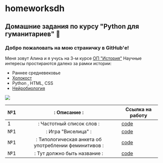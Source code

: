 # homeworksdh
## Домашние задания по курсу "Python для гуманитариев" :star2:  

### Добро пожаловать на мою страничку в GitHub'е! 
Меня зовут Алина и я учусь на 3-м курсе [ОП "История"](https://www.hse.ru/ba/hist/) 
Научные интересы простираются далеко за рамки истории: 
* Раннее средневековье  
* [Холокост](https://www.coursera.org/learn/the-holocaust) 
* Python , HTML, CSS 
* [Нейробиология](https://www.coursera.org/learn/medical-neuroscience/home/welcome)

![](https://pp.userapi.com/c830508/v830508067/19fa3c/TaPX-5pxvEo.jpg)

| №1 |: Описание :| Ссылка на работу |
|----|:----------:|------------------|
| 1  |: Частотный список слов :| [code](https://www.github.com/) |
| №1 |: Игра "Виселица" :| [code](https://www.github.com/) |
| №1 |: Типологическая анкета об употреблении феминитивов :| [code](https://www.github.com/) |
| №1 |: Тут должно быть название  :| [code]() |




